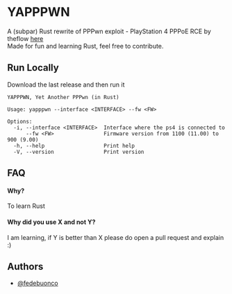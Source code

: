 
# YAPPPWN

A (subpar) Rust rewrite of PPPwn exploit - PlayStation 4 PPPoE RCE by theflow [here](https://github.com/TheOfficialFloW/PPPwn)  
Made for fun and learning Rust, feel free to contribute.

## Run Locally

Download the last release and then run it

```
YAPPPWN, Yet Another PPPwn (in Rust)

Usage: yapppwn --interface <INTERFACE> --fw <FW>

Options:
  -i, --interface <INTERFACE>  Interface where the ps4 is connected to
      --fw <FW>                Firmware version from 1100 (11.00) to 900 (9.00)
  -h, --help                   Print help
  -V, --version                Print version
```

## FAQ

#### Why?

To learn Rust

#### Why did you use X and not Y?

I am learning, if Y is better than X please do open a pull request and explain :)

## Authors

- [@fedebuonco](https://www.github.com/fedebuonco)

